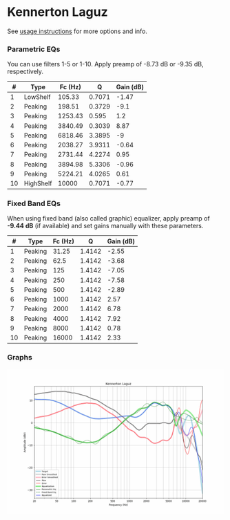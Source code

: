 # Kennerton Laguz
See [usage instructions](https://github.com/jaakkopasanen/AutoEq#usage) for more options and info.

### Parametric EQs
You can use filters 1-5 or 1-10. Apply preamp of -8.73 dB or -9.35 dB, respectively.

|   # | Type      |   Fc (Hz) |      Q |   Gain (dB) |
|-----|-----------|-----------|--------|-------------|
|   1 | LowShelf  |    105.33 | 0.7071 |       -1.47 |
|   2 | Peaking   |    198.51 | 0.3729 |       -9.1  |
|   3 | Peaking   |   1253.43 | 0.595  |        1.2  |
|   4 | Peaking   |   3840.49 | 0.3039 |        8.87 |
|   5 | Peaking   |   6818.46 | 3.3895 |       -9    |
|   6 | Peaking   |   2038.27 | 3.9311 |       -0.64 |
|   7 | Peaking   |   2731.44 | 4.2274 |        0.95 |
|   8 | Peaking   |   3894.98 | 5.3306 |       -0.96 |
|   9 | Peaking   |   5224.21 | 4.0265 |        0.61 |
|  10 | HighShelf |  10000    | 0.7071 |       -0.77 |

### Fixed Band EQs
When using fixed band (also called graphic) equalizer, apply preamp of **-9.44 dB** (if available) and set gains manually with these parameters.

|   # | Type    |   Fc (Hz) |      Q |   Gain (dB) |
|-----|---------|-----------|--------|-------------|
|   1 | Peaking |     31.25 | 1.4142 |       -2.55 |
|   2 | Peaking |     62.5  | 1.4142 |       -3.68 |
|   3 | Peaking |    125    | 1.4142 |       -7.05 |
|   4 | Peaking |    250    | 1.4142 |       -7.58 |
|   5 | Peaking |    500    | 1.4142 |       -2.89 |
|   6 | Peaking |   1000    | 1.4142 |        2.57 |
|   7 | Peaking |   2000    | 1.4142 |        6.78 |
|   8 | Peaking |   4000    | 1.4142 |        7.92 |
|   9 | Peaking |   8000    | 1.4142 |        0.78 |
|  10 | Peaking |  16000    | 1.4142 |        2.33 |

### Graphs
![](./Kennerton%20Laguz.png)

